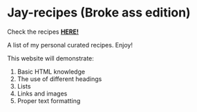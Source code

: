 # Jay-recipes (Broke ass edition)

Check the recipes <a href="https://esllana.github.io/Jay-recipes/"><Strong>HERE!</Strong></a>

A list of my personal curated recipes. Enjoy!


This website will demonstrate:
1. Basic HTML knowledge
2. The use of different headings
3. Lists
4. Links and images
5. Proper text formatting
